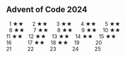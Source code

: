 ## Advent of Code 2024

&nbsp;
1 ★★ &nbsp;&nbsp;&nbsp;&nbsp;
2 ★★ &nbsp;&nbsp;&nbsp;&nbsp;
3 ★★ &nbsp;&nbsp;&nbsp;&nbsp;
4 ★★ &nbsp;&nbsp;&nbsp;&nbsp;
5 ★★\
&nbsp;
6 ★★ &nbsp;&nbsp;&nbsp;&nbsp;
7 ★★ &nbsp;&nbsp;&nbsp;&nbsp;
8 ★★ &nbsp;&nbsp;&nbsp;&nbsp;
9 ★★ &nbsp;&nbsp;
10 ★★\
11 ★★ &nbsp;&nbsp;
12 ★★ &nbsp;&nbsp;
13 ★★ &nbsp;&nbsp;
14 ★★ &nbsp;&nbsp;
15 ★★\
16 &nbsp;&nbsp;&nbsp;&nbsp;&nbsp;&nbsp; &nbsp;&nbsp;
17 ★★ &nbsp;&nbsp;
18 ★★ &nbsp;&nbsp;
19 &nbsp;&nbsp;&nbsp;&nbsp;&nbsp;&nbsp; &nbsp;&nbsp;
20 &nbsp;&nbsp;&nbsp;&nbsp;&nbsp;&nbsp;\
21 &nbsp;&nbsp;&nbsp;&nbsp;&nbsp;&nbsp; &nbsp;&nbsp;
22 &nbsp;&nbsp;&nbsp;&nbsp;&nbsp;&nbsp; &nbsp;&nbsp;
23 &nbsp;&nbsp;&nbsp;&nbsp;&nbsp;&nbsp; &nbsp;&nbsp;
24 &nbsp;&nbsp;&nbsp;&nbsp;&nbsp;&nbsp; &nbsp;&nbsp;
25 &nbsp;&nbsp;&nbsp;&nbsp;&nbsp;&nbsp;